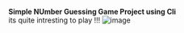 
**Simple NUmber Guessing Game Project using Cli**
</br>
its quite intresting to play  !!! 
![image](https://github.com/AlizayAyesha/NumberGuessingGame-project-101/assets/68489612/2e4d0605-fbea-4e37-b994-9d2ea23cd597)
